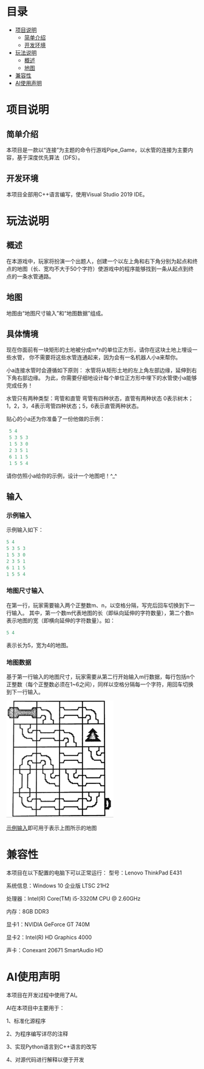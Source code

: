# 目录

- [项目说明](#项目说明)
  - [简单介绍](#简单介绍)
  - [开发环境](#开发环境)
- [玩法说明](#玩法说明)  
  - [概述](#概述)
  - [地图](#地图)
- [兼容性](#兼容性)
- [AI使用声明](#AI使用声明)
# 项目说明

## 简单介绍

本项目是一款以“连接”为主题的命令行游戏Pipe_Game，以水管的连接为主要内容，基于深度优先算法（DFS）。
## 开发环境
本项目全部用C++语言编写，使用Visual Studio 2019 IDE。
# 玩法说明
## 概述
在本游戏中，玩家将扮演一个出题人，创建一个以左上角和右下角分别为起点和终点的地图（长、宽均不大于50个字符）使游戏中的程序能够找到一条从起点到终点的一条水管通路。
## 地图
地图由“地图尺寸输入”和“地图数据”组成。

## 具体情境

现在你面前有一块矩形的土地被分成m*n的单位正方形，请你在这块土地上埋设一些水管，
你不需要将这些水管连通起来，因为会有一名机器人小a来帮你。

小a连接水管时会遵循如下原则：
水管将从矩形土地的左上角左部边缘，延伸到右下角右部边缘。
为此，你需要仔细地设计每个单位正方形中埋下的水管使小a能够完成任务！

水管只有两种类型：弯管和直管
弯管有四种状态，直管有两种状态
0表示树木；1，2，3，4表示弯管四种状态；5，6表示直管两种状态。

贴心的小a还为你准备了一份他做的示例：

```C++
 5 4
 5 3 5 3
 1 5 3 0
 2 3 5 1
 6 1 1 5
 1 5 5 4
```

请你仿照小a给你的示例，设计一个地图吧！^_^

## 输入

### 示例输入

示例输入如下：

```C++
5 4
5 3 5 3
1 5 3 0
2 3 5 1
6 1 1 5
1 5 5 4
```

### 地图尺寸输入
在第一行，玩家需要输入两个正整数m、n，以空格分隔，写完后回车切换到下一行输入。
其中，第一个数m代表地图的长（即纵向延伸的字符数量），第二个数n表示地图的宽（即横向延伸的字符数量）。如：

```C++
5 4
```

表示长为5，宽为4的地图。

### 地图数据

基于第一行输入的地图尺寸，玩家需要从第二行开始输入m行数据，每行包括n个正整数（每个正整数必须在1~6之间），同样以空格分隔每一个字符，用回车切换到下一行输入。

<img src="https://github.com/xxncx/Pipe_Game/blob/main/resources/image.png" alt="image" style="zoom:30%;" />

[示例输入](#示例输入)即可用于表示上图所示的地图

# 兼容性
本项目在以下配置的电脑下可以正常运行：
型号：Lenovo ThinkPad E431

系统信息：Windows 10 企业版 LTSC 21H2

处理器：Intel(R) Core(TM) i5-3320M CPU @ 2.60GHz

内存：8GB DDR3

显卡1：NVIDIA GeForce GT 740M

显卡2：Intel(R) HD Graphics 4000

声卡：Conexant 20671 SmartAudio HD

# AI使用声明
本项目在开发过程中使用了AI。

AI在本项目中主要用于：

1、标准化源程序

2、为程序编写详尽的注释

3、实现Python语言到C++语言的改写

4、对源代码进行解释以便于开发